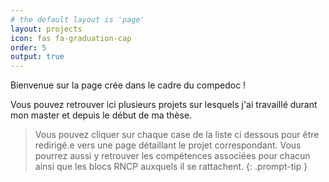 ```yaml
---
# the default layout is 'page'
layout: projects
icon: fas fa-graduation-cap
order: 5
output: true
---
```


Bienvenue sur la page crée dans le cadre du compedoc !

Vous pouvez retrouver ici plusieurs projets sur lesquels j'ai travaillé durant mon master et depuis le début de ma thèse. 

> Vous pouvez cliquer sur chaque case de la liste ci dessous pour être redirigé.e vers une page détaillant le projet correspondant. Vous pourrez aussi y retrouver les compétences associées pour chacun ainsi que les blocs RNCP auxquels il se rattachent. 
{: .prompt-tip }
